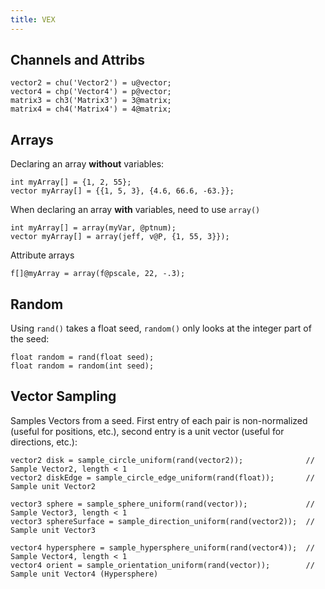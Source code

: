```yaml
---
title: VEX
---
```


## Channels and Attribs
```
vector2 = chu('Vector2') = u@vector;
vector4 = chp('Vector4') = p@vector;
matrix3 = ch3('Matrix3') = 3@matrix;
matrix4 = ch4('Matrix4') = 4@matrix;
```

## Arrays
Declaring an array **without** variables:
```
int myArray[] = {1, 2, 55};
vector myArray[] = {{1, 5, 3}, {4.6, 66.6, -63.}};
```
When declaring an array **with** variables, need to use ```array()```
```
int myArray[] = array(myVar, @ptnum);
vector myArray[] = array(jeff, v@P, {1, 55, 3}});
```
Attribute arrays
```
f[]@myArray = array(f@pscale, 22, -.3);
```

## Random
Using ```rand()``` takes a float seed, ```random()``` only looks at the integer part of the seed:
```
float random = rand(float seed);
float random = random(int seed);
```

## Vector Sampling
Samples Vectors from a seed. First entry of each pair is non-normalized (useful for positions, etc.), second entry is a unit vector (useful for directions, etc.):
```
vector2 disk = sample_circle_uniform(rand(vector2));              // Sample Vector2, length < 1
vector2 diskEdge = sample_circle_edge_uniform(rand(float));       // Sample unit Vector2

vector3 sphere = sample_sphere_uniform(rand(vector));             // Sample Vector3, length < 1
vector3 sphereSurface = sample_direction_uniform(rand(vector2));  // Sample unit Vector3

vector4 hypersphere = sample_hypersphere_uniform(rand(vector4));  // Sample Vector4, length < 1
vector4 orient = sample_orientation_uniform(rand(vector));        // Sample unit Vector4 (Hypersphere)
```

